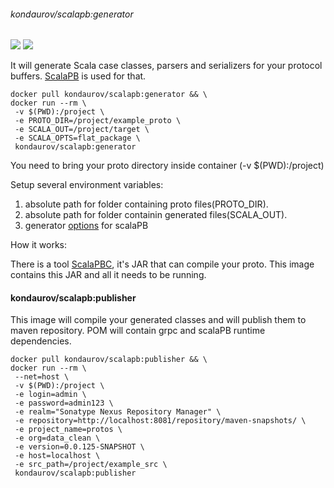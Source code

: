 ###### kondaurov/scalapb:generator

[![](https://images.microbadger.com/badges/image/kondaurov/scalapb:generator.svg)](https://microbadger.com/images/kondaurov/scalapb:generator "Get your own image badge on microbadger.com")
[![](https://images.microbadger.com/badges/version/kondaurov/scalapb:generator.svg)](https://microbadger.com/images/kondaurov/scalapb:generator "Get your own version badge on microbadger.com")

It will generate Scala case classes, parsers and serializers for your protocol buffers.
[ScalaPB](https://github.com/scalapb/ScalaPB) is used for that.

    docker pull kondaurov/scalapb:generator && \
	docker run --rm \
	 -v $(PWD):/project \
	 -e PROTO_DIR=/project/example_proto \
	 -e SCALA_OUT=/project/target \
	 -e SCALA_OPTS=flat_package \
	 kondaurov/scalapb:generator

You need to bring your proto directory inside container (-v $(PWD):/project)

Setup several environment variables:
 1. absolute path for folder containing proto files(PROTO_DIR).
 2. absolute path for folder containin generated files(SCALA_OUT).
 3. generator [options](https://scalapb.github.io/sbt-settings.html#additional-options-to-the-generator) for scalaPB

How it works:

There is a tool [ScalaPBC](https://scalapb.github.io/scalapbc.html), it's JAR that can compile your proto.
This image contains this JAR and all it needs to be running.

#### kondaurov/scalapb:publisher

This image will compile your generated classes and will publish them to maven repository.
POM will contain grpc and scalaPB runtime dependencies.

    docker pull kondaurov/scalapb:publisher && \
	docker run --rm \
	 --net=host \
	 -v $(PWD):/project \
	 -e login=admin \
	 -e password=admin123 \
	 -e realm="Sonatype Nexus Repository Manager" \
	 -e repository=http://localhost:8081/repository/maven-snapshots/ \
	 -e project_name=protos \
	 -e org=data_clean \
	 -e version=0.0.125-SNAPSHOT \
	 -e host=localhost \
	 -e src_path=/project/example_src \
	 kondaurov/scalapb:publisher